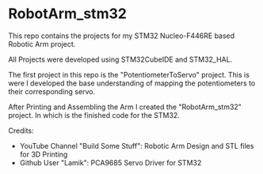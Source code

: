 # RobotArm_stm32

This repo contains the projects for my STM32 Nucleo-F446RE based Robotic Arm project.

All Projects were developed using STM32CubeIDE and STM32_HAL.

The first project in this repo is the "PotentiometerToServo" project. This is were I developed the base understanding of mapping the potentiometers to their corresponding servo.

After Printing and Assembling the Arm I created the "RobotArm_stm32" project. In which is the finished code for the STM32.

Credits:
- YouTube Channel "Build Some Stuff": Robotic Arm Design and STL files for 3D Printing
- Github User "Lamik": PCA9685 Servo Driver for STM32